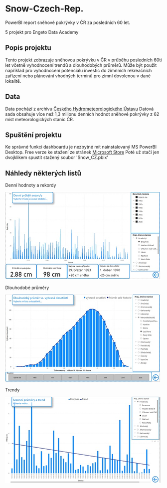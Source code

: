 # Snow-Czech-Rep.
PowerBI report sněhové pokrývky v ČR za posledních 60 let.

5 projekt pro Engeto Data Academy

## Popis projektu
Tento projekt zobrazuje sněhovou pokrývku v ČR v průběhu posledních 60ti let včetně vyhodnocení trendů a dlouhodobých průměrů. Může být použit například pro vyhodnocení potenciálu investic do zimnních rekreačních zařízení nebo plánování vhodných termínů pro zimní dovolenou v dané lokalitě.

## Data
Data pochází z archivu [Českého Hydrometeorologického Ústavu](https://www.chmi.cz/historicka-data/pocasi/denni-data/Denni-data-dle-z.-123-1998-Sb#) Datová sada obsahuje více než 1,3 milionu denních hodnot sněhové pokrývky z 62 míst meteorologických stanic ČR.

## Spuštění projektu
Ke správné funkci dashboardu je nezbytné mít nainstalovaný MS PowerBI Desktop. Free verze ke stažení ze stránek [Microsoft Store](https://apps.microsoft.com/detail/9ntxr16hnw1t?hl=cs-cz&gl=CZ)
Poté už stačí jen dvojklikem spustit stažený soubor 'Snow_CZ.pbix'

## Náhledy některých listů
Denní hodnoty a rekordy



![Náhled Denní hodnoty a rekordy](Denní.png)



Dlouhodobé průměry



![Náhled Dlouhodobé průměry](Průměry.png)




Trendy



![Náhled Trendy](Trendy.png)
